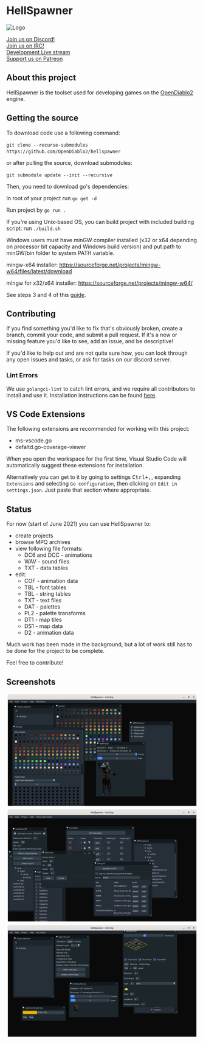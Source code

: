 # HellSpawner

![Logo](hsassets/images/d2logo.png)

[Join us on Discord!](https://discord.gg/pRy8tdc)\
[Join us on IRC!](ircs://irc.libera.chat/#opendiablo2)\
[Development Live stream](https://www.twitch.tv/essial/)\
[Support us on Patreon](https://www.patreon.com/bePatron?u=37261055)

## About this project

HellSpawner is the toolset used for developing games on the [OpenDiablo2](https://github.com/OpenDiablo2/OpenDiablo2) engine.

## Getting the source

To download code use a following command:

`git clone --recurse-submodules https://github.com/OpenDiablo2/hellspawner`

or after pulling the source, download submodules:

`git submodule update --init --recursive`

Then, you need to download go's dependencies:

In root of your project run `go get -d`

Run project by `go run .`

If you're using Unix-based OS, you can build project with included building script: run `./build.sh`

Windows users must have minGW compiler installed (x32 or x64 depending on processor bit capacity and Windows build version) and put path to minGW/bin folder to system PATH variable.

mingw-x64 installer: https://sourceforge.net/projects/mingw-w64/files/latest/download

mingw for x32/x64 installer: https://sourceforge.net/projects/mingw-w64/

See steps 3 and 4 of this [guide](https://code.visualstudio.com/docs/cpp/config-mingw).

## Contributing

If you find something you'd like to fix that's obviously broken, create a branch, commit your code, and submit a pull request. If it's a new or missing feature you'd like to see, add an issue, and be descriptive!

If you'd like to help out and are not quite sure how, you can look through any open issues and tasks, or ask
for tasks on our discord server.

### Lint Errors

We use `golangci-lint` to catch lint errors, and we require all contributors to install and use
it. Installation instructions can be found [here](https://golangci-lint.run/usage/install/).

## VS Code Extensions

The following extensions are recommended for working with this project:

*   ms-vscode.go
*   defaltd.go-coverage-viewer

When you open the workspace for the first time, Visual Studio Code will automatically suggest these extensions for installation.

Alternatively you can get to it by going to settings <kbd>Ctrl+,</kbd>, expanding `Extensions` and selecting `Go configuration`,
then clicking on `Edit in settings.json`. Just paste that section where appropriate.

## Status

For now (start of June 2021) you can use HellSpawner to:

*   create projects
*   browse MPQ archives
*   view following file formats:
    *   DC6  and DCC - animations
    *   WAV - sound files
    *   TXT - data tables
*   edit:
    *   COF - animation data
    *   TBL - font tables
    *   TBL - string tables
    *   TXT - text files
    *   DAT - palettes
    *   PL2 - palette transforms
    *   DT1 - map tiles
    *   DS1 - map data
    *   D2 - animation data

Much work has been made in the background, but a lot of work still has to be done for the project to be complete.

Feel free to contribute!

## Screenshots

![Palette map, palette transfer and DC6 editor](docs/palette-and-dc6-editors.png)
![Font and String tables editor and animation data editor](docs/tables-editors.png)
![DT1, WAV and DCC editors](docs/dt1-wav-dcc-editors.png)

